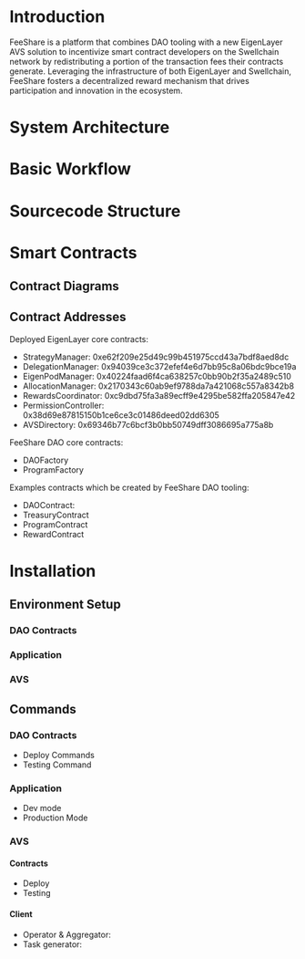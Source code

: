 # Introduction
FeeShare is a platform that combines DAO tooling with a new EigenLayer AVS solution to incentivize smart contract developers on the Swellchain network by redistributing a portion of the transaction fees their contracts generate. Leveraging the infrastructure of both EigenLayer and Swellchain, FeeShare fosters a decentralized reward mechanism that drives participation and innovation in the ecosystem.

# System Architecture 

# Basic Workflow

# Sourcecode Structure

# Smart Contracts

## Contract Diagrams

## Contract Addresses


Deployed EigenLayer core contracts:

- StrategyManager: 0xe62f209e25d49c99b451975ccd43a7bdf8aed8dc
- DelegationManager: 0x94039ce3c372efef4e6d7bb95c8a06bdc9bce19a
- EigenPodManager: 0x40224faad6f4ca638257c0bb90b2f35a2489c510
- AllocationManager: 0x2170343c60ab9ef9788da7a421068c557a8342b8
- RewardsCoordinator: 0xc9dbd75fa3a89ecff9e4295be582ffa205847e42
- PermissionController: 0x38d69e87815150b1ce6ce3c01486deed02dd6305
- AVSDirectory: 0x69346b77c6bcf3b0bb50749dff3086695a775a8b

FeeShare DAO core contracts:

- DAOFactory
- ProgramFactory

Examples contracts which be created by FeeShare DAO tooling:

- DAOContract:
- TreasuryContract
- ProgramContract
- RewardContract


# Installation

## Environment Setup

### DAO Contracts

### Application

### AVS 


## Commands

### DAO Contracts
- Deploy Commands
- Testing Command

### Application
- Dev mode
- Production Mode
### AVS

#### Contracts
- Deploy
- Testing

#### Client
- Operator & Aggregator:
- Task generator:
